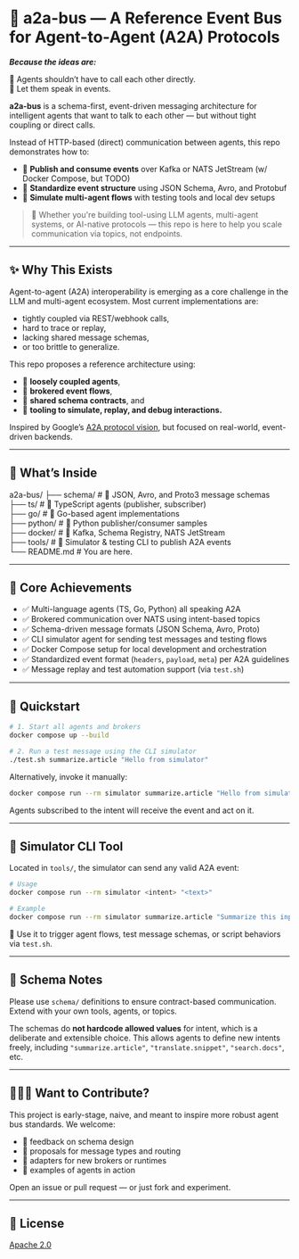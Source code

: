 # 📨 a2a-bus — A Reference Event Bus for Agent-to-Agent (A2A) Protocols

*__Because the ideas are:__*

🧠 Agents shouldn’t have to call each other directly.  
📨 Let them speak in events.

**a2a-bus** is a schema-first, event-driven messaging architecture for intelligent agents that want to talk to each other — but without tight coupling or direct calls.

Instead of HTTP-based (direct) communication between agents, this repo demonstrates how to:
- 🧠 **Publish and consume events** over Kafka or NATS JetStream (w/ Docker Compose, but TODO)
- 📨 **Standardize event structure** using JSON Schema, Avro, and Protobuf
- 🔁 **Simulate multi-agent flows** with testing tools and local dev setups

> 🧪 Whether you're building tool-using LLM agents, multi-agent systems, or AI-native protocols — this repo is here to help you scale communication via topics, not endpoints.

---

## ✨ Why This Exists

Agent-to-agent (A2A) interoperability is emerging as a core challenge in the LLM and multi-agent ecosystem. Most current implementations are:
- tightly coupled via REST/webhook calls,
- hard to trace or replay,
- lacking shared message schemas,
- or too brittle to generalize.

This repo proposes a reference architecture using:
- 🧠 **loosely coupled agents**,
- 📨 **brokered event flows**,
- 📜 **shared schema contracts**, and
- 🔁 **tooling to simulate, replay, and debug interactions.**

Inspired by Google’s [A2A protocol vision](https://developers.googleblog.com/en/a2a-a-new-era-of-agent-interoperability/), but focused on real-world, event-driven backends.

---

## 📁 What’s Inside

a2a-bus/
├── schema/                 # 📜 JSON, Avro, and Proto3 message schemas  
├── ts/                     # 🧠 TypeScript agents (publisher, subscriber)  
├── go/                     # 🧠 Go-based agent implementations  
├── python/                 # 🧠 Python publisher/consumer samples  
├── docker/                 # 🐳 Kafka, Schema Registry, NATS JetStream  
├── tools/                 # 🔁 Simulator & testing CLI to publish A2A events  
└── README.md               # You are here.

---

## 🧪 Core Achievements

- ✅ Multi-language agents (TS, Go, Python) all speaking A2A
- ✅ Brokered communication over NATS using intent-based topics
- ✅ Schema-driven message formats (JSON Schema, Avro, Proto)
- ✅ CLI simulator agent for sending test messages and testing flows
- ✅ Docker Compose setup for local development and orchestration
- ✅ Standardized event format (`headers`, `payload`, `meta`) per A2A guidelines
- ✅ Message replay and test automation support (via `test.sh`)

---

## 🔧 Quickstart

```bash
# 1. Start all agents and brokers
docker compose up --build

# 2. Run a test message using the CLI simulator
./test.sh summarize.article "Hello from simulator"
```

Alternatively, invoke it manually:

```bash
docker compose run --rm simulator summarize.article "Hello from simulator"
```

Agents subscribed to the intent will receive the event and act on it.

---

## 🧰 Simulator CLI Tool

Located in `tools/`, the simulator can send any valid A2A event:

```bash
# Usage
docker compose run --rm simulator <intent> "<text>"

# Example
docker compose run --rm simulator summarize.article "Summarize this input text"
```

🧠 Use it to trigger agent flows, test message schemas, or script behaviors via `test.sh`.

---

## 🔑 Schema Notes

Please use `schema/` definitions to ensure contract-based communication. Extend with your own tools, agents, or topics.

The schemas do **not hardcode allowed values** for intent, which is a deliberate and extensible choice. This allows agents to define new intents freely, including `"summarize.article"`, `"translate.snippet"`, `"search.docs"`, etc.

---

## 🧑‍🤝‍🧑 Want to Contribute?

This project is early-stage, naive, and meant to inspire more robust agent bus standards. We welcome:
- 👀 feedback on schema design  
- 💬 proposals for message types and routing  
- 🔌 adapters for new brokers or runtimes  
- 🧪 examples of agents in action

Open an issue or pull request — or just fork and experiment.

---

## 📜 License

[Apache 2.0](./LICENSE)
